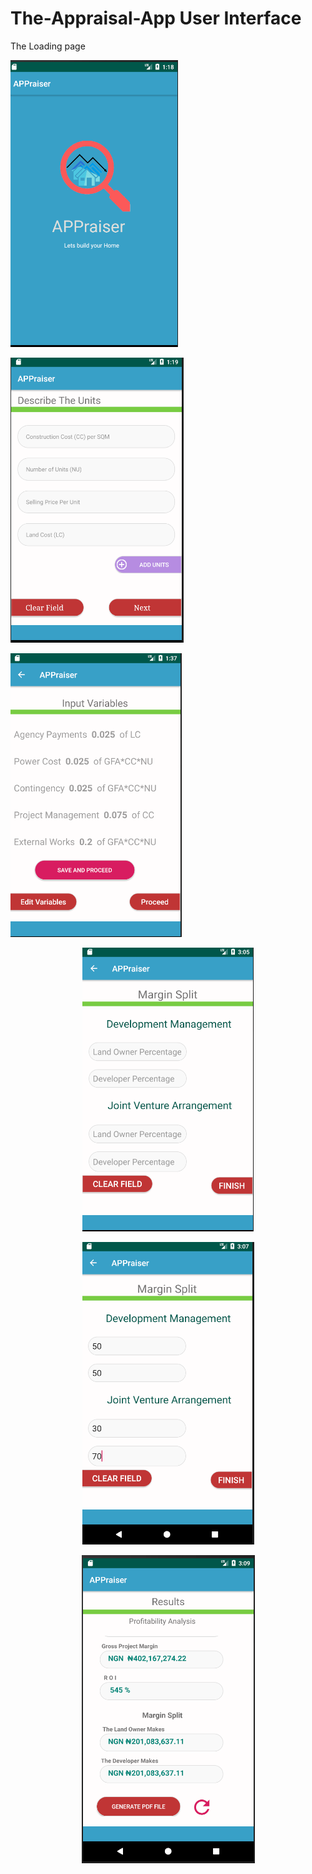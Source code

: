# The-Appraisal-App User Interface

The Loading page
<p> 
  <img src="Appraisal%20Loading.PNG">
</p>
<p>
  <img src="Appraisal%20first.PNG">
</p>
<p>
  <img src="Appraisal%20second.PNG">
</p>
<p align="center">
  <img src="Appraisal%20third.PNG">
</p>
<p align="center">
  <img src="Appraisal%20third1.PNG">
</p>
<p align="center">
  <img src="Appraisal%20fourth.PNG">
</p>


